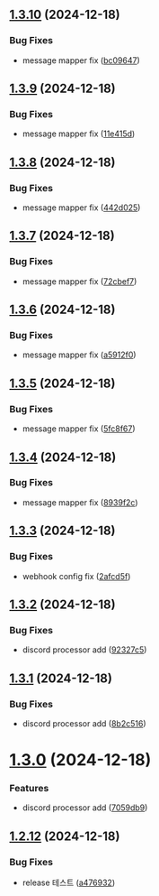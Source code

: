 ## [1.3.10](https://github.com/hyuk12/Hookify/compare/v1.3.9...v1.3.10) (2024-12-18)


### Bug Fixes

* message mapper fix ([bc09647](https://github.com/hyuk12/Hookify/commit/bc096470c9e9c1bb218feb0b427a9fe74ef937e1))

## [1.3.9](https://github.com/hyuk12/Hookify/compare/v1.3.8...v1.3.9) (2024-12-18)


### Bug Fixes

* message mapper fix ([11e415d](https://github.com/hyuk12/Hookify/commit/11e415d725c985ae6a47c6f08e9a8af8cdf365ff))

## [1.3.8](https://github.com/hyuk12/Hookify/compare/v1.3.7...v1.3.8) (2024-12-18)


### Bug Fixes

* message mapper fix ([442d025](https://github.com/hyuk12/Hookify/commit/442d025ad9dd0493ee22732bc45ade3297fd2844))

## [1.3.7](https://github.com/hyuk12/Hookify/compare/v1.3.6...v1.3.7) (2024-12-18)


### Bug Fixes

* message mapper fix ([72cbef7](https://github.com/hyuk12/Hookify/commit/72cbef7702e8f90bc8d05d61393f7f894395123e))

## [1.3.6](https://github.com/hyuk12/Hookify/compare/v1.3.5...v1.3.6) (2024-12-18)


### Bug Fixes

* message mapper fix ([a5912f0](https://github.com/hyuk12/Hookify/commit/a5912f08d01cc845193d277ef7fa0299958b73dd))

## [1.3.5](https://github.com/hyuk12/Hookify/compare/v1.3.4...v1.3.5) (2024-12-18)


### Bug Fixes

* message mapper fix ([5fc8f67](https://github.com/hyuk12/Hookify/commit/5fc8f67c4b5dae364746d0cb0c90b87e48f911d4))

## [1.3.4](https://github.com/hyuk12/Hookify/compare/v1.3.3...v1.3.4) (2024-12-18)


### Bug Fixes

* message mapper fix ([8939f2c](https://github.com/hyuk12/Hookify/commit/8939f2c6b51cdf4b84c27cde61aa0b13e14c4eab))

## [1.3.3](https://github.com/hyuk12/Hookify/compare/v1.3.2...v1.3.3) (2024-12-18)


### Bug Fixes

* webhook config fix ([2afcd5f](https://github.com/hyuk12/Hookify/commit/2afcd5fcd04d6df8842e0add18e9b49fbb1c235c))

## [1.3.2](https://github.com/hyuk12/Hookify/compare/v1.3.1...v1.3.2) (2024-12-18)


### Bug Fixes

* discord processor add ([92327c5](https://github.com/hyuk12/Hookify/commit/92327c5c76f568cab84de15f4f8c8b3601885813))

## [1.3.1](https://github.com/hyuk12/Hookify/compare/v1.3.0...v1.3.1) (2024-12-18)


### Bug Fixes

* discord processor add ([8b2c516](https://github.com/hyuk12/Hookify/commit/8b2c5160775cdb429ae13fff9ef88d99b13189a3))

# [1.3.0](https://github.com/hyuk12/Hookify/compare/v1.2.12...v1.3.0) (2024-12-18)


### Features

* discord processor add ([7059db9](https://github.com/hyuk12/Hookify/commit/7059db92cec7b3650ad007bb0b48f740c425592b))

## [1.2.12](https://github.com/hyuk12/Hookify/compare/v1.2.11...v1.2.12) (2024-12-18)


### Bug Fixes

* release 테스트 ([a476932](https://github.com/hyuk12/Hookify/commit/a476932f976054d397a7a243d20c8da5be00b3a9))
